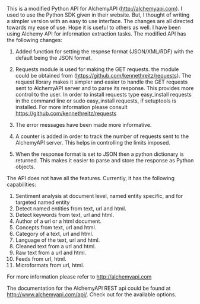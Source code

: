 This is a modified Python API for AlchemyAPI (http://alchemyapi.com). I used to use the Python SDK given in their website. But, I thought
of writing a simpler version with an easy to use interface. The changes are all directed towards my ease of use. Hope it is useful to others 
as well. I have been using Alchemy API for information extraction tasks. The modified API has the following changes:

1. Added function for setting the respnse format (JSON/XML/RDF) with the default being the JSON  format. 

2. Requests module is used for making the GET requests. the module could be obtained from (https://github.com/kennethreitz/requests).
The request library makes it simpler and easier to handle the GET requests sent to AlchemyAPI server and to parse its response. This provides more control to the
user. In order to install requests type easy_install requests in the command line or sudo easy_install requests, if setuptools is installed. For more information
please consult https://github.com/kennethreitz/requests

3. The error messages have been made more informative. 

4. A counter is added in order to track the number of requests sent to the AlchemyAPI server. This helps in controlling the limits imposed.

5. When the response format is set to JSON then a python dictionary is returned. This makes it easier to parse and store the response as Python objects.

The API does not have all the features. Currently, it has the following capabilities:

1. Sentiment analysis at document level, named entity specific, and for targeted named entity
2. Detect named entities from text, url and html.
3. Detect keywords from text, url and html.
4. Author of a url or a html document.
5. Concepts from text, url and html.
6. Category of a text, url and html.
7. Language of the text, url and html.
8. Cleaned text from a url and html.
9. Raw text from a url and html.
10. Feeds from url, html.
11. Microformats from url, html.

For more information please refer to http://alchemyapi.com

The documentation for the AlchemyAPI REST api could be found at http://www.alchemyapi.com/api/. Check out for the available options.
